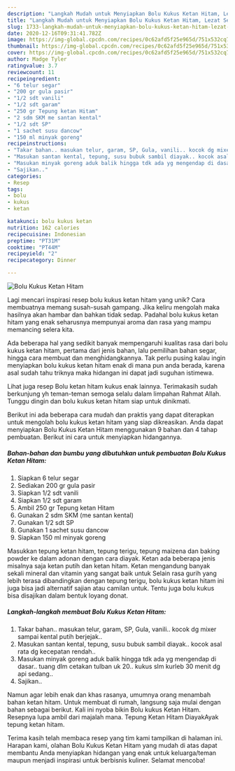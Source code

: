 ```yaml
---
description: "Langkah Mudah untuk Menyiapkan Bolu Kukus Ketan Hitam, Lezat Sekali"
title: "Langkah Mudah untuk Menyiapkan Bolu Kukus Ketan Hitam, Lezat Sekali"
slug: 1733-langkah-mudah-untuk-menyiapkan-bolu-kukus-ketan-hitam-lezat-sekali
date: 2020-12-16T09:31:41.782Z
image: https://img-global.cpcdn.com/recipes/0c62afd5f25e965d/751x532cq70/bolu-kukus-ketan-hitam-foto-resep-utama.jpg
thumbnail: https://img-global.cpcdn.com/recipes/0c62afd5f25e965d/751x532cq70/bolu-kukus-ketan-hitam-foto-resep-utama.jpg
cover: https://img-global.cpcdn.com/recipes/0c62afd5f25e965d/751x532cq70/bolu-kukus-ketan-hitam-foto-resep-utama.jpg
author: Madge Tyler
ratingvalue: 3.7
reviewcount: 11
recipeingredient:
- "6 telur segar"
- "200 gr gula pasir"
- "1/2 sdt vanili"
- "1/2 sdt garam"
- "250 gr Tepung ketan Hitam"
- "2 sdm SKM me santan kental"
- "1/2 sdt SP"
- "1 sachet susu dancow"
- "150 ml minyak goreng"
recipeinstructions:
- "Takar bahan.. masukan telur, garam, SP, Gula, vanili.. kocok dg mixer sampai kental putih berjejak.."
- "Masukan santan kental, tepung, susu bubuk sambil diayak.. kocok asal rata dg kecepatan rendah.."
- "Masukan minyak goreng aduk balik hingga tdk ada yg mengendap di dasar.. tuang dlm cetakan tulban uk 20.. kukus slm kurleb 30 menit dg api sedang.."
- "Sajikan.."
categories:
- Resep
tags:
- bolu
- kukus
- ketan

katakunci: bolu kukus ketan 
nutrition: 162 calories
recipecuisine: Indonesian
preptime: "PT31M"
cooktime: "PT44M"
recipeyield: "2"
recipecategory: Dinner

---
```



![Bolu Kukus Ketan Hitam](https://img-global.cpcdn.com/recipes/0c62afd5f25e965d/751x532cq70/bolu-kukus-ketan-hitam-foto-resep-utama.jpg)

Lagi mencari inspirasi resep bolu kukus ketan hitam yang unik? Cara membuatnya memang susah-susah gampang. Jika keliru mengolah maka hasilnya akan hambar dan bahkan tidak sedap. Padahal bolu kukus ketan hitam yang enak seharusnya mempunyai aroma dan rasa yang mampu memancing selera kita.

Ada beberapa hal yang sedikit banyak mempengaruhi kualitas rasa dari bolu kukus ketan hitam, pertama dari jenis bahan, lalu pemilihan bahan segar, hingga cara membuat dan menghidangkannya. Tak perlu pusing kalau ingin menyiapkan bolu kukus ketan hitam enak di mana pun anda berada, karena asal sudah tahu triknya maka hidangan ini dapat jadi suguhan istimewa.

Lihat juga resep Bolu ketan hitam kukus enak lainnya. Terimakasih sudah berkunjung yh teman-teman semoga selalu dalam limpahan Rahmat Allah. Tunggu dingin dan bolu kukus ketan hitam siap untuk dinikmati.


Berikut ini ada beberapa cara mudah dan praktis yang dapat diterapkan untuk mengolah bolu kukus ketan hitam yang siap dikreasikan. Anda dapat menyiapkan Bolu Kukus Ketan Hitam menggunakan 9 bahan dan 4 tahap pembuatan. Berikut ini cara untuk menyiapkan hidangannya.

<!--inarticleads1-->

##### Bahan-bahan dan bumbu yang dibutuhkan untuk pembuatan Bolu Kukus Ketan Hitam:

1. Siapkan 6 telur segar
1. Sediakan 200 gr gula pasir
1. Siapkan 1/2 sdt vanili
1. Siapkan 1/2 sdt garam
1. Ambil 250 gr Tepung ketan Hitam
1. Gunakan 2 sdm SKM (me santan kental)
1. Gunakan 1/2 sdt SP
1. Gunakan 1 sachet susu dancow
1. Siapkan 150 ml minyak goreng


Masukkan tepung ketan hitam, tepung terigu, tepung maizena dan baking powder ke dalam adonan dengan cara diayak. Ketan ada beberapa jenis misalnya saja ketan putih dan ketan hitam. Ketan mengandung banyak sekali mineral dan vitamin yang sangat baik untuk Selain rasa gurih yang lebih terasa dibandingkan dengan tepung terigu, bolu kukus ketan hitam ini juga bisa jadi alternatif sajian atau camilan untuk. Tentu juga bolu kukus bisa disajikan dalam bentuk loyang donat. 

<!--inarticleads2-->

##### Langkah-langkah membuat Bolu Kukus Ketan Hitam:

1. Takar bahan.. masukan telur, garam, SP, Gula, vanili.. kocok dg mixer sampai kental putih berjejak..
1. Masukan santan kental, tepung, susu bubuk sambil diayak.. kocok asal rata dg kecepatan rendah..
1. Masukan minyak goreng aduk balik hingga tdk ada yg mengendap di dasar.. tuang dlm cetakan tulban uk 20.. kukus slm kurleb 30 menit dg api sedang..
1. Sajikan..


Namun agar lebih enak dan khas rasanya, umumnya orang menambah bahan ketan hitam. Untuk membuat di rumah, langsung saja mulai dengan bahan sebagai berikut. Kali ini nyoba bikin Bolu kukus Ketan Hitam. Resepnya lupa ambil dari majalah mana. Tepung Ketan Hitam DiayakAyak tepung ketan hitam. 

Terima kasih telah membaca resep yang tim kami tampilkan di halaman ini. Harapan kami, olahan Bolu Kukus Ketan Hitam yang mudah di atas dapat membantu Anda menyiapkan hidangan yang enak untuk keluarga/teman maupun menjadi inspirasi untuk berbisnis kuliner. Selamat mencoba!
